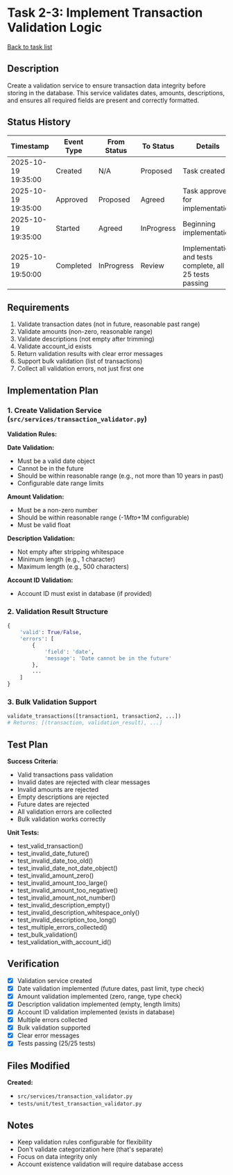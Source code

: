 # Task 2-3: Implement Transaction Validation Logic

[Back to task list](./tasks.md)

## Description

Create a validation service to ensure transaction data integrity before storing in the database. This service validates dates, amounts, descriptions, and ensures all required fields are present and correctly formatted.

## Status History

| Timestamp | Event Type | From Status | To Status | Details | User |
|-----------|------------|-------------|-----------|---------|------|
| 2025-10-19 19:35:00 | Created | N/A | Proposed | Task created | Saeed |
| 2025-10-19 19:35:00 | Approved | Proposed | Agreed | Task approved for implementation | Saeed |
| 2025-10-19 19:35:00 | Started | Agreed | InProgress | Beginning implementation | Saeed |
| 2025-10-19 19:50:00 | Completed | InProgress | Review | Implementation and tests complete, all 25 tests passing | Saeed |

## Requirements

1. Validate transaction dates (not in future, reasonable past range)
2. Validate amounts (non-zero, reasonable range)
3. Validate descriptions (not empty after trimming)
4. Validate account_id exists
5. Return validation results with clear error messages
6. Support bulk validation (list of transactions)
7. Collect all validation errors, not just first one

## Implementation Plan

### 1. Create Validation Service (`src/services/transaction_validator.py`)

**Validation Rules:**

**Date Validation:**
- Must be a valid date object
- Cannot be in the future
- Should be within reasonable range (e.g., not more than 10 years in past)
- Configurable date range limits

**Amount Validation:**
- Must be a non-zero number
- Should be within reasonable range (-$1M to +$1M configurable)
- Must be valid float

**Description Validation:**
- Not empty after stripping whitespace
- Minimum length (e.g., 1 character)
- Maximum length (e.g., 500 characters)

**Account ID Validation:**
- Account ID must exist in database (if provided)

### 2. Validation Result Structure

```python
{
    'valid': True/False,
    'errors': [
        {
            'field': 'date',
            'message': 'Date cannot be in the future'
        },
        ...
    ]
}
```

### 3. Bulk Validation Support

```python
validate_transactions([transaction1, transaction2, ...])
# Returns: [(transaction, validation_result), ...]
```

## Test Plan

**Success Criteria:**
- Valid transactions pass validation
- Invalid dates are rejected with clear messages
- Invalid amounts are rejected
- Empty descriptions are rejected  
- Future dates are rejected
- All validation errors are collected
- Bulk validation works correctly

**Unit Tests:**
- test_valid_transaction()
- test_invalid_date_future()
- test_invalid_date_too_old()
- test_invalid_date_not_date_object()
- test_invalid_amount_zero()
- test_invalid_amount_too_large()
- test_invalid_amount_too_negative()
- test_invalid_amount_not_number()
- test_invalid_description_empty()
- test_invalid_description_whitespace_only()
- test_invalid_description_too_long()
- test_multiple_errors_collected()
- test_bulk_validation()
- test_validation_with_account_id()

## Verification

- [x] Validation service created
- [x] Date validation implemented (future dates, past limit, type check)
- [x] Amount validation implemented (zero, range, type check)
- [x] Description validation implemented (empty, length limits)
- [x] Account ID validation implemented (exists in database)
- [x] Multiple errors collected
- [x] Bulk validation supported
- [x] Clear error messages
- [x] Tests passing (25/25 tests)

## Files Modified

**Created:**
- `src/services/transaction_validator.py`
- `tests/unit/test_transaction_validator.py`

## Notes

- Keep validation rules configurable for flexibility
- Don't validate categorization here (that's separate)
- Focus on data integrity only
- Account existence validation will require database access

